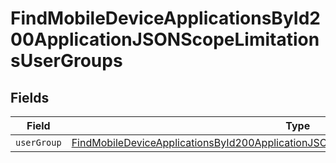 # FindMobileDeviceApplicationsById200ApplicationJSONScopeLimitationsUserGroups


## Fields

| Field                                                                                                                                                                                                     | Type                                                                                                                                                                                                      | Required                                                                                                                                                                                                  | Description                                                                                                                                                                                               |
| --------------------------------------------------------------------------------------------------------------------------------------------------------------------------------------------------------- | --------------------------------------------------------------------------------------------------------------------------------------------------------------------------------------------------------- | --------------------------------------------------------------------------------------------------------------------------------------------------------------------------------------------------------- | --------------------------------------------------------------------------------------------------------------------------------------------------------------------------------------------------------- |
| `userGroup`                                                                                                                                                                                               | [FindMobileDeviceApplicationsById200ApplicationJSONScopeLimitationsUserGroupsUserGroup](../../models/operations/findmobiledeviceapplicationsbyid200applicationjsonscopelimitationsusergroupsusergroup.md) | :heavy_minus_sign:                                                                                                                                                                                        | N/A                                                                                                                                                                                                       |